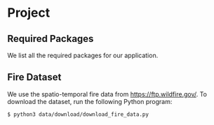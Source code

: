 # Project

## Required Packages

We list all the required packages for our application.

## Fire Dataset

We use the spatio-temporal fire data from https://ftp.wildfire.gov/.
To download the dataset, run the following Python program:

```
$ python3 data/download/download_fire_data.py
```
